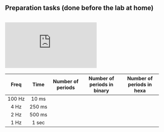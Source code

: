 
## Preparation tasks (done before the lab at home)
&nbsp;    
![equation](https://latex.codecogs.com/gif.latex?T_%7Bclk%7D%20%3D%20%5Cfrac%7B1%7D%7Bf_%7Bclk%7D%7D%20%3D)
&nbsp;

| **Freq** | **Time** | **Number of periods** | **Number of periods in binary** | **Number of periods in hexa** |
| :-: | :-: | :-: | :-: | :-: |
| 100&nbsp;Hz | 10&nbsp;ms |  |  |  |
| 4&nbsp;Hz | 250&nbsp;ms |  |  |  |
| 2&nbsp;Hz | 500&nbsp;ms |  |  |  |
| 1&nbsp;Hz | 1&nbsp;sec |  |  |  |
